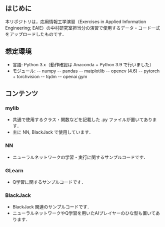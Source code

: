 ## はじめに
本リポジトリは，応用情報工学演習（Exercises in Applied Information Engineering; EAIE）の中村研究室担当分の演習で使用するデータ・コード一式をアップロードしたものです．

## 想定環境
- 言語: Python 3.x（動作確認は Anaconda + Python 3.9 で行いました）
- モジュール:
-- numpy
-- pandas
-- matplotlib
-- opencv (4.6)
-- pytorch + torchvision
-- tqdm
-- openai gym

## コンテンツ
### mylib
- 共通で使用するクラス・関数などを記載した .py ファイルが置いてあります．
- 主に NN, BlackJack で使用しています．

### NN
- ニューラルネットワークの学習・実行に関するサンプルコードです．

### GLearn
- Q学習に関するサンプルコードです． 

### BlackJack
- BlackJack 関連のサンプルコードです．
- ニューラルネットワークやQ学習を用いたAIプレイヤーのひな型も置いてあります．
